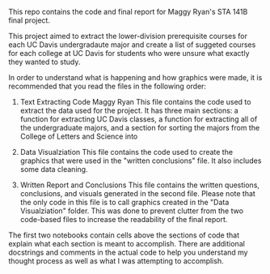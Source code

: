 This repo contains the code and final report for Maggy Ryan's STA 141B final project. 

This project aimed to extract the lower-division prerequisite courses for each UC Davis undergradaute major and create a list of suggeted courses for each college at UC Davis for students who were unsure what exactly they wanted to study.

In order to understand what is happening and how graphics were made, it is recommended that you read the files in the following order:

1) Text Extracting Code Maggy Ryan
    This file contains the code used to extract the data used for the project. It has three main sections: a function for extracting UC Davis classes, a function for extracting all of the undergraduate majors, and a section for sorting the majors from the College of Letters and Science into 

2) Data Visualziation
    This file contains the code used to create the graphics that were used in the "written conclusions" file.  It also includes some data cleaning.

3) Written Report and Conclusions
    This file contains the written questions, conclusions, and visuals generated in the second file. Please note that the only code in this file is to call graphics created in the "Data Visualziation" folder. This was done to prevent clutter from the two code-based files to increase the readability of the final report.
        
The first two notebooks contain cells above the sections of code that explain what each section is meant to accomplish. There are additional docstrings and comments in the actual code to help you understand my thought process as well as what I was attempting to accomplish.
